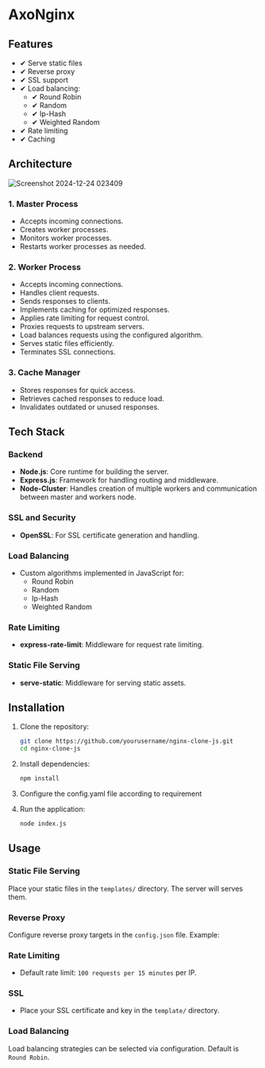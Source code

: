 # AxoNginx

## Features
- ✔ Serve static files
- ✔ Reverse proxy
- ✔ SSL support
- ✔ Load balancing:
  - ✔ Round Robin
  - ✔ Random
  - ✔ Ip-Hash
  - ✔ Weighted Random
- ✔ Rate limiting
- ✔ Caching

## Architecture
![Screenshot 2024-12-24 023409](https://github.com/user-attachments/assets/0fd009ba-e12a-4012-8a28-b4a3e917dbd7)


### 1. **Master Process**
- Accepts incoming connections.
- Creates worker processes.
- Monitors worker processes.
- Restarts worker processes as needed.

### 2. **Worker Process**
- Accepts incoming connections.
- Handles client requests.
- Sends responses to clients.
- Implements caching for optimized responses.
- Applies rate limiting for request control.
- Proxies requests to upstream servers.
- Load balances requests using the configured algorithm.
- Serves static files efficiently.
- Terminates SSL connections.

### 3. **Cache Manager**
- Stores responses for quick access.
- Retrieves cached responses to reduce load.
- Invalidates outdated or unused responses.

## Tech Stack
### **Backend**
- **Node.js**: Core runtime for building the server.
- **Express.js**: Framework for handling routing and middleware.
- **Node-Cluster**: Handles creation of multiple workers and communication between master and workers node.

### **SSL and Security**
- **OpenSSL**: For SSL certificate generation and handling.

### **Load Balancing**
- Custom algorithms implemented in JavaScript for:
  - Round Robin
  - Random
  - Ip-Hash
  - Weighted Random

### **Rate Limiting**
- **express-rate-limit**: Middleware for request rate limiting.

### **Static File Serving**
- **serve-static**: Middleware for serving static assets.

## Installation

1. Clone the repository:
   ```bash
   git clone https://github.com/yourusername/nginx-clone-js.git
   cd nginx-clone-js
   ```

2. Install dependencies:
   ```bash
   npm install
   ```

3. Configure the config.yaml file according to requirement

4. Run the application:
   ```bash
   node index.js
   ```

## Usage
### Static File Serving
Place your static files in the `templates/` directory. The server will serves them.

### Reverse Proxy
Configure reverse proxy targets in the `config.json` file. Example:

### Rate Limiting
- Default rate limit: `100 requests per 15 minutes` per IP.
  
### SSL
- Place your SSL certificate and key in the `template/` directory.


### Load Balancing
Load balancing strategies can be selected via configuration. Default is `Round Robin`.


